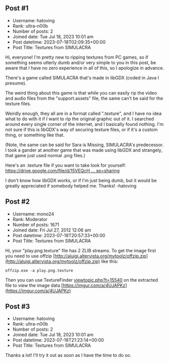 ## Post #1
- Username: hatoving
- Rank: ultra-n00b
- Number of posts: 2
- Joined date: Tue Jul 18, 2023 10:01 am
- Post datetime: 2023-07-18T02:09:35+00:00
- Post Title: Textures from SIMULACRA

Hi, everyone! I'm pretty new to ripping textures from PC games, so if something seems utterly dumb and/or very simple to you in this post, be aware that I have no zero experience in all of this, so I apologize in advance.

There's a game called SIMULACRA that's made in libGDX (coded in Java I presume). 

The weird thing about this game is that while you can easily rip the video and audio files from the "support.assets" file, the same can't be said for the texture files.

Weirdly enough, they all are in a format called ".texture", and I have no idea what to do with it if I want to rip the original graphic out of it. I searched around every single corner of the internet, and I basically found nothing. I'm not sure if this is libGDX's way of securing texture files, or if it's a custom thing, or something like that.

(Note, the same can be said for Sara is Missing, SIMULACRA's predecessor. I took a gander at another game that was made using libGDX and strangely, that game just used normal .png files.)

Here's an .texture file if you want to take look for yourself: [https://drive.google.com/file/d/15VEQcH ... sp=sharing](https://drive.google.com/file/d/15VEQcHstrUkgQCHZTtLlbz8KRjy2AsMM/view?usp=sharing)

I don't know how libGDX works, or if I'm just being dumb, but it would be greatly appreciated if somebody helped me. Thanks!
-hatoving
## Post #2
- Username: mono24
- Rank: Moderator
- Number of posts: 1671
- Joined date: Fri Jul 27, 2012 12:06 am
- Post datetime: 2023-07-18T20:57:33+00:00
- Post Title: Textures from SIMULACRA

Hi, your "play.png.texture" file has 2 ZLIB streams. To get the image first you need to use offzip [http://aluigi.altervista.org/mytoolz/offzip.zip](http://aluigi.altervista.org/mytoolz/offzip.zip)
like this:

```
offzip.exe -a play.png.texture
```


Then you can use TextureFinder [viewtopic.php?t=15540](https://forum.xentax.com/viewtopic.php?t=15540)
on the extracted file to view the image data 
[https://imgur.com/a/4UJAPKz](https://imgur.com/a/4UJAPKz)
## Post #3
- Username: hatoving
- Rank: ultra-n00b
- Number of posts: 2
- Joined date: Tue Jul 18, 2023 10:01 am
- Post datetime: 2023-07-18T21:23:14+00:00
- Post Title: Textures from SIMULACRA

Thanks a lot! I'll try it out as soon as I have the time to do so.

